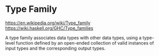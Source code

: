 # Type Family

https://en.wikipedia.org/wiki/Type_family
https://wiki.haskell.org/GHC/Type_families

A type family associates data types 
with other data types, 
using a type-level function 
defined by an open-ended collection 
of valid instances of input types 
and the corresponding output types.
